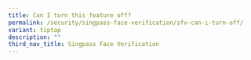 ```yaml
---
title: Can I turn this feature off?
permalink: /security/singpass-face-verification/sfv-can-i-turn-off/
variant: tiptap
description: ""
third_nav_title: Singpass Face Verification
---
```

